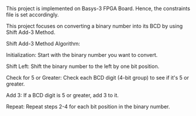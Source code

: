 This project is implemented on Basys-3 FPGA Board. Hence, the constraints file is set accordingly.


This project focuses on converting a binary number into its BCD by using Shift Add-3 Method. 

Shift Add-3 Method Algorithm:

Initialization:         Start with the binary number you want to convert. 

Shift Left:             Shift the binary number to the left by one bit position. 

Check for 5 or Greater: Check each BCD digit (4-bit group) to see if it's 5 or greater. 

Add 3:                  If a BCD digit is 5 or greater, add 3 to it. 

Repeat:                 Repeat steps 2-4 for each bit position in the binary number. 
